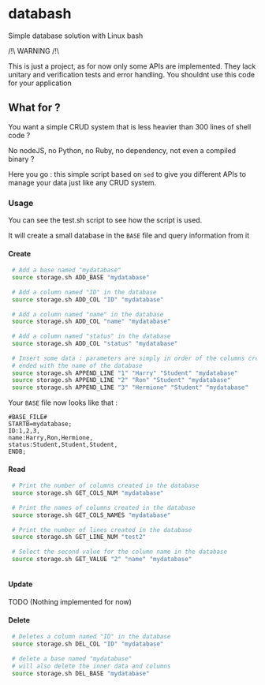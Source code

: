 # databash
Simple database solution with Linux bash 

/!\ WARNING /!\\

This is just a project, as for now only some APIs are implemented. They lack unitary and verification tests and error handling. You shouldnt use this code for your application

## What for ?

You want a simple CRUD system that is less heavier than 300 lines of shell code ?

No nodeJS, no Python, no Ruby, no dependency, not even a compiled binary ?

Here you go : this simple script based on `sed` to give you different APIs to manage your data just like any CRUD system.

### Usage

You can see the test.sh script to see how the script is used.

It will create a small database in the `BASE` file and query information from it

#### Create 

```sh
 # Add a base named "mydatabase"
 source storage.sh ADD_BASE "mydatabase"
 
 # Add a column named "ID" in the database
 source storage.sh ADD_COL "ID" "mydatabase"
 
 # Add a column named "name" in the database
 source storage.sh ADD_COL "name" "mydatabase"
 
 # Add a column named "status" in the database
 source storage.sh ADD_COL "status" "mydatabase"
 
 # Insert some data : parameters are simply in order of the columns created, 
 # ended with the name of the database
 source storage.sh APPEND_LINE "1" "Harry" "Student" "mydatabase"
 source storage.sh APPEND_LINE "2" "Ron" "Student" "mydatabase"
 source storage.sh APPEND_LINE "3" "Hermione" "Student" "mydatabase"
```

Your `BASE` file now looks like that : 
```
#BASE_FILE#
STARTB=mydatabase;
ID:1,2,3,
name:Harry,Ron,Hermione,
status:Student,Student,Student,
ENDB;
```

#### Read

```sh 
 # Print the number of columns created in the database
 source storage.sh GET_COLS_NUM "mydatabase"
 
 # Print the names of columns created in the database
 source storage.sh GET_COLS_NAMES "mydatabase"
 
 # Print the number of lines created in the database
 source storage.sh GET_LINE_NUM "test2"
 
 # Select the second value for the column name in the database 
 source storage.sh GET_VALUE "2" "name" "mydatabase"
 
```
#### Update 

TODO (Nothing implemented for now)

#### Delete

```sh
 # Deletes a column named "ID" in the database
 source storage.sh DEL_COL "ID" "mydatabase"
 
 # delete a base named "mydatabase"
 # will also delete the inner data and columns
 source storage.sh DEL_BASE "mydatabase"
```
